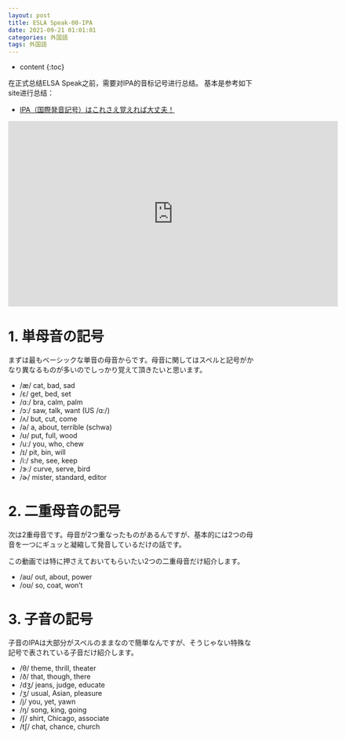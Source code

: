 ```yaml
---
layout: post
title: ESLA Speak-00-IPA
date: 2021-09-21 01:01:01
categories: 外国語
tags: 外国語
---
```

* content
{:toc}

在正式总结ELSA Speak之前，需要对IPA的音标记号进行总结。
基本是参考如下site进行总结：
- [IPA（国際発音記号）はこれさえ覚えれば大丈夫！](https://dr-d.jp/2020/01/20/ipa/)

<iframe width="672" height="378" src="https://www.youtube.com/watch?v=KQKB5IKa5F0" frameborder="0" allow="autoplay; encrypted-media" allowfullscreen></iframe>

# 1. 単母音の記号

まずは最もベーシックな単音の母音からです。母音に関してはスペルと記号がかなり異なるものが多いのでしっかり覚えて頂きたいと思います。

- /æ/	cat, bad, sad	
- /ɛ/	get, bed, set
- /ɑ:/	bra, calm, palm	
- /ɔ:/	saw, talk, want (US /ɑ:/)
- /ʌ/	but, cut, come	
- /ə/	a, about, terrible (schwa)
- /ʊ/	put, full, wood	
- /uː/	you, who, chew
- /ɪ/	pit, bin, will	
- /i:/	she, see, keep
- /ɝː/	curve, serve, bird	
- /ɚ/	mister, standard, editor

# 2. 二重母音の記号

次は2重母音です。母音が2つ重なったものがあるんですが、基本的には2つの母音を一つにギュッと凝縮して発音しているだけの話です。

この動画では特に押さえておいてもらいたい2つの二重母音だけ紹介します。

- /aʊ/	out, about, power	
- /oʊ/	so, coat, won’t

# 3. 子音の記号

子音のIPAは大部分がスペルのままなので簡単なんですが、そうじゃない特殊な記号で表されている子音だけ紹介します。

- /θ/	theme, thrill, theater	
- /ð/	that, though, there
- /dʒ/	jeans, judge, educate	
- /ʒ/	usual, Asian, pleasure
- /j/	you, yet, yawn	
- /ŋ/	song, king, going
- /ʃ/	shirt, Chicago, associate	
- /tʃ/	chat, chance, church
